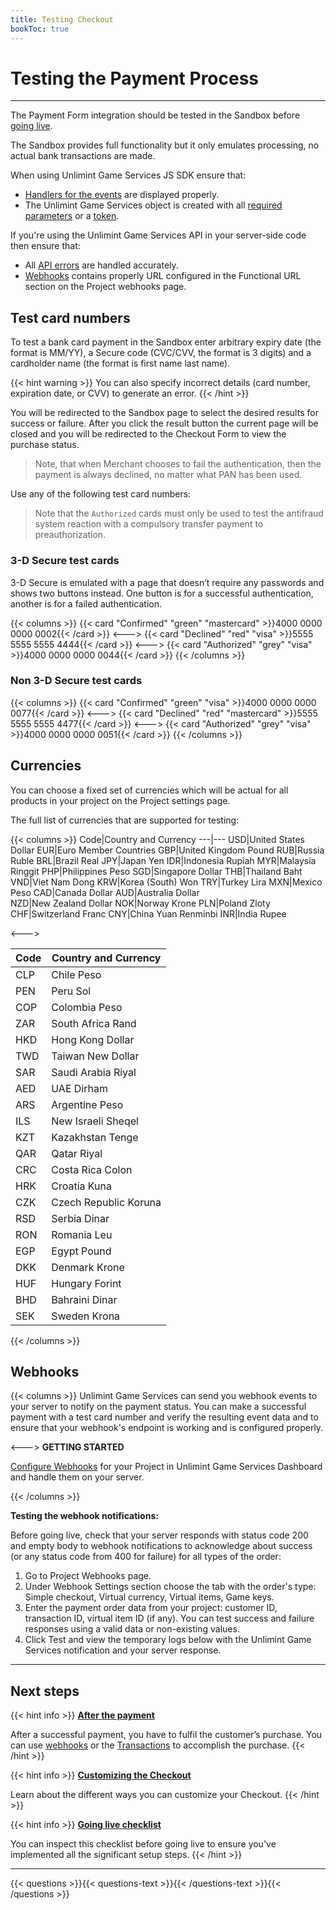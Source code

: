 ```yaml
---
title: Testing Checkout
bookToc: true
---
```


# Testing the Payment Process
***

The Payment Form integration should be tested in the Sandbox before [going live](/docs/payments/live/).

The Sandbox provides full functionality but it only emulates processing, no actual bank transactions are made.

When using Unlimint Game Services JS SDK ensure that:

* [Handlers for the events](/docs/payments/sdk-integration/#step-4-handle-the-purchase-events) are displayed properly.
* The Unlimint Game Services object is created with all [required parameters](/docs/payments/sdk-integration/#step-2-provide-parameters) or a [token](/docs/payments/token/).

If you're using the Unlimint Game Services API in your server-side code then ensure that:

* All [API errors](/api/#errors) are handled accurately.
* [Webhooks](/api/#webhooks) contains properly URL configured in the Functional URL section on the Project webhooks page.

## Test card numbers 

To test a bank card payment in the Sandbox enter arbitrary expiry date (the format is MM/YY), a Secure code (CVC/CVV, the format is 3 digits) and a cardholder name (the format is first name last name).

{{< hint warning >}}
You can also specify incorrect details (card number, expiration date, or CVV) to generate an error.
{{< /hint >}}

You will be redirected to the Sandbox page to select the desired results for success or failure. After you click the result button the current page will be closed and you will be redirected to the Checkout Form to view the purchase status.

> Note, that when Merchant chooses to fail the authentication, then the payment is always declined, no matter what PAN has been used.

Use any of the following test card numbers:

> Note that the `Authorized` cards must only be used to test the antifraud system reaction with a compulsory transfer payment to preauthorization.

### 3-D Secure test cards

3-D Secure is emulated with a page that doesn’t require any passwords and shows two buttons instead. One button is for a successful authentication, another is for a failed authentication.

{{< columns >}}
{{< card "Confirmed" "green" "mastercard" >}}4000 0000 0000 0002{{< /card >}}
<--->
{{< card "Declined" "red" "visa" >}}5555 5555 5555 4444{{< /card >}}
<--->
{{< card "Authorized" "grey" "visa" >}}4000 0000 0000 0044{{< /card >}}
{{< /columns >}}

### Non 3-D Secure test cards

{{< columns >}}
{{< card "Confirmed" "green" "visa" >}}4000 0000 0000 0077{{< /card >}}
<--->
{{< card "Declined" "red" "mastercard" >}}5555 5555 5555 4477{{< /card >}}
<--->
{{< card "Authorized" "grey" "visa" >}}4000 0000 0000 0051{{< /card >}}
{{< /columns >}}

## Currencies

You can choose a fixed set of currencies which will be actual for all products in your project on the Project settings page.

The full list of currencies that are supported for testing:

{{< columns >}}
Code|Country and Currency
---|---
USD|United States Dollar
EUR|Euro Member Countries
GBP|United Kingdom Pound
RUB|Russia Ruble
BRL|Brazil Real
JPY|Japan Yen
IDR|Indonesia Rupiah
MYR|Malaysia Ringgit
PHP|Philippines Peso
SGD|Singapore Dollar
THB|Thailand Baht
VND|Viet Nam Dong
KRW|Korea (South) Won
TRY|Turkey Lira
MXN|Mexico Peso
CAD|Canada Dollar
AUD|Australia Dollar	
NZD|New Zealand Dollar
NOK|Norway Krone
PLN|Poland Zloty
CHF|Switzerland Franc
CNY|China Yuan Renminbi
INR|India Rupee

<--->

Code|Country and Currency
---|---
CLP|Chile Peso
PEN|Peru Sol
COP|Colombia Peso
ZAR|South Africa Rand
HKD|Hong Kong Dollar
TWD|Taiwan New Dollar
SAR|Saudi Arabia Riyal
AED|UAE Dirham
ARS|Argentine Peso
ILS|New Israeli Sheqel
KZT|Kazakhstan Tenge
QAR|Qatar Riyal
CRC|Costa Rica Colon
HRK|Croatia Kuna
CZK|Czech Republic Koruna
RSD|Serbia Dinar
RON|Romania Leu
EGP|Egypt Pound
DKK|Denmark Krone
HUF|Hungary Forint
BHD|Bahraini Dinar
SEK|Sweden Krona

{{< /columns >}}

## Webhooks

{{< columns >}}
Unlimint Game Services can send you webhook events to your server to notify on the payment status. You can make a successful payment with a test card number and verify the resulting event data and to ensure that your webhook's endpoint is working and is configured properly.

<--->
**GETTING STARTED**

[Configure Webhooks](/api/#webhooks) for your Project in Unlimint Game Services Dashboard and handle them on your server.

{{< /columns >}}

**Testing the webhook notifications:**

Before going live, check that your server responds with status code 200 and empty body to webhook notifications to acknowledge about success (or any status code from 400 for failure) for all types of the order:

1. Go to Project Webhooks page.
2. Under Webhook Settings section choose the tab with the order's type: Simple checkout, Virtual currency, Virtual items, Game keys.
3. Enter the payment order data from your project: customer ID, transaction ID, virtual item ID (if any). You can test success and failure responses using a valid data or non-existing values.
4. Click Test and view the temporary logs below with the Unlimint Game Services notification and your server response.

***

## Next steps

{{< hint info >}}
[**After the payment**](/docs/payments/fulfillment/)

After a successful payment, you have to fulfil the customer’s purchase. You can use [webhooks](/docs/payments/fulfillment/#fulfilling-purchases-with-webhooks) or the [Transactions](/docs/payments/fulfillment/#fulfilling-purchases-with-the-dashboard) to accomplish the purchase.
{{< /hint >}}

{{< hint info >}}
[**Customizing the Checkout**](/docs/payments/customization/)

Learn about the different ways you can customize your Checkout.
{{< /hint >}}

{{< hint info >}}
[**Going live checklist**](/docs/payments/live/)

You can inspect this checklist before going live to ensure you've implemented all the significant setup steps.
{{< /hint >}}

***

{{< questions >}}{{< questions-text >}}{{< /questions-text >}}{{< /questions >}}